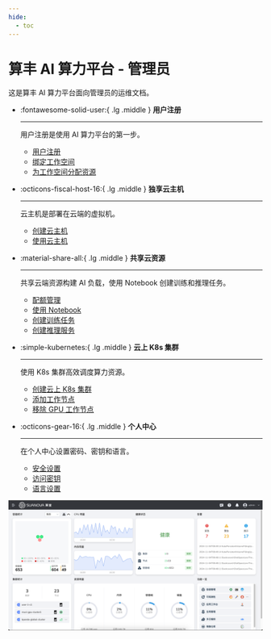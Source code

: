 ```yaml
---
hide:
  - toc
---
```


# 算丰 AI 算力平台 - 管理员

这是算丰 AI 算力平台面向管理员的运维文档。

<div class="grid cards" markdown>

- :fontawesome-solid-user:{ .lg .middle } __用户注册__

    ---

    用户注册是使用 AI 算力平台的第一步。

    - [用户注册](register/index.md)
    - [绑定工作空间](register/bindws.md)
    - [为工作空间分配资源](register/wsres.md)

- :octicons-fiscal-host-16:{ .lg .middle } __独享云主机__

    ---

    云主机是部署在云端的虚拟机。

    - [创建云主机](host/createhost.md)
    - [使用云主机](host/usehost.md)

- :material-share-all:{ .lg .middle } __共享云资源__

    ---

    共享云端资源构建 AI 负载，使用 Notebook 创建训练和推理任务。

    - [配额管理](share/quota.md)
    - [使用 Notebook](share/notebook.md)
    - [创建训练任务](baize/developer/jobs/create.md)
    - [创建推理服务](baize/developer/inference/models.md)

- :simple-kubernetes:{ .lg .middle } __云上 K8s 集群__

    ---

    使用 K8s 集群高效调度算力资源。

    - [创建云上 K8s 集群](k8s/create-k8s.md)
    - [添加工作节点](k8s/add-node.md)
    - [移除 GPU 工作节点](k8s/remove-node.md)

- :octicons-gear-16:{ .lg .middle } __个人中心__

    ---

    在个人中心设置密码、密钥和语言。

    - [安全设置](admin/ghippo/personal-center/security-setting.md)
    - [访问密钥](admin/ghippo/personal-center/accesstoken.md)
    - [语言设置](admin/ghippo/personal-center/language.md)

</div>

![home](images/home.png)
